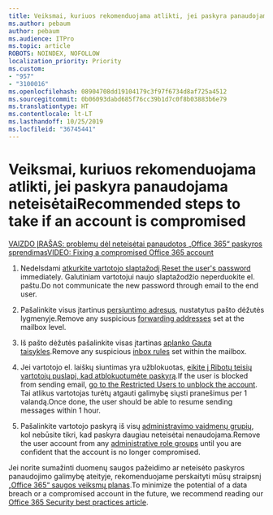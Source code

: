 ```yaml
---
title: Veiksmai, kuriuos rekomenduojama atlikti, jei paskyra panaudojama neteisėtai
ms.author: pebaum
author: pebaum
ms.audience: ITPro
ms.topic: article
ROBOTS: NOINDEX, NOFOLLOW
localization_priority: Priority
ms.custom:
- "957"
- "3100016"
ms.openlocfilehash: 08904708dd19104179c3f97f6734d8af725a4512
ms.sourcegitcommit: 0b06093dabd685f76cc39b1d7c0f8b03883b6e79
ms.translationtype: HT
ms.contentlocale: lt-LT
ms.lasthandoff: 10/25/2019
ms.locfileid: "36745441"
---
```

# <a name="recommended-steps-to-take-if-an-account-is-compromised"></a><span data-ttu-id="0d778-102">Veiksmai, kuriuos rekomenduojama atlikti, jei paskyra panaudojama neteisėtai</span><span class="sxs-lookup"><span data-stu-id="0d778-102">Recommended steps to take if an account is compromised</span></span>

[<span data-ttu-id="0d778-103">VAIZDO ĮRAŠAS: problemų dėl neteisėtai panaudotos „Office 365“ paskyros sprendimas</span><span class="sxs-lookup"><span data-stu-id="0d778-103">VIDEO: Fixing a compromised Office 365 account</span></span>](https://www.microsoft.com/videoplayer/embed/RE2jvOb?pid=ocpVideo0-innerdiv-oneplayer&amp;postJsllMsg=true&amp;maskLevel=20&amp;autoplay=true)
  
1. <span data-ttu-id="0d778-104">Nedelsdami [atkurkite vartotojo slaptažodį](https://docs.microsoft.com/office365/admin/add-users/reset-passwords).</span><span class="sxs-lookup"><span data-stu-id="0d778-104">[Reset the user's password](https://docs.microsoft.com/office365/admin/add-users/reset-passwords) immediately.</span></span> <span data-ttu-id="0d778-105">Galutiniam vartotojui naujo slaptažodžio neperduokite el. paštu.</span><span class="sxs-lookup"><span data-stu-id="0d778-105">Do not communicate the new password through email to the end user.</span></span>

2. <span data-ttu-id="0d778-106">Pašalinkite visus įtartinus [persiuntimo adresus](https://docs.microsoft.com/office365/admin/email/configure-email-forwarding), nustatytus pašto dėžutės lygmenyje.</span><span class="sxs-lookup"><span data-stu-id="0d778-106">Remove any suspicious [forwarding addresses](https://docs.microsoft.com/office365/admin/email/configure-email-forwarding) set at the mailbox level.</span></span>

3. <span data-ttu-id="0d778-107">Iš pašto dėžutės pašalinkite visas įtartinas [aplanko Gauta taisykles](https://support.office.com/article/1433E3A0-7FB0-4999-B536-50E05CB67FED).</span><span class="sxs-lookup"><span data-stu-id="0d778-107">Remove any suspicious [inbox rules](https://support.office.com/article/1433E3A0-7FB0-4999-B536-50E05CB67FED) set within the mailbox.</span></span>

4. <span data-ttu-id="0d778-108">Jei vartotojo el. laiškų siuntimas yra užblokuotas, [eikite į Ribotų teisių vartotojų puslapį, kad atblokuotumėte paskyrą](https://protection.office.com/?hash=/restrictedusers).</span><span class="sxs-lookup"><span data-stu-id="0d778-108">If the user is blocked from sending email, [go to the Restricted Users to unblock the account](https://protection.office.com/?hash=/restrictedusers).</span></span> <span data-ttu-id="0d778-109">Tai atlikus vartotojas turėtų atgauti galimybę siųsti pranešimus per 1 valandą.</span><span class="sxs-lookup"><span data-stu-id="0d778-109">Once done, the user should be able to resume sending messages within 1 hour.</span></span>

5. <span data-ttu-id="0d778-110">Pašalinkite vartotojo paskyrą iš visų [administravimo vaidmenų grupių](https://docs.microsoft.com//office365/admin/add-users/assign-admin-roles), kol nebūsite tikri, kad paskyra daugiau neteisėtai nenaudojama.</span><span class="sxs-lookup"><span data-stu-id="0d778-110">Remove the user account from any [administrative role groups](https://docs.microsoft.com//office365/admin/add-users/assign-admin-roles) until you are confident that the account is no longer compromised.</span></span>

<span data-ttu-id="0d778-111">Jei norite sumažinti duomenų saugos pažeidimo ar neteisėto paskyros panaudojimo galimybę ateityje, rekomenduojame perskaityti mūsų straipsnį [„Office 365“ saugos veiksmų planas](https://docs.microsoft.com//office365/securitycompliance/security-roadmap).</span><span class="sxs-lookup"><span data-stu-id="0d778-111">To minimize the potential of a data breach or a compromised account in the future, we recommend reading our [Office 365 Security best practices article](https://docs.microsoft.com//office365/securitycompliance/security-roadmap).</span></span>
  